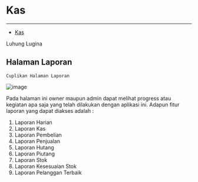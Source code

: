 # Kas

---

- [Kas](#kas)

<larecipe-badge type="primary" circle icon="fa fa-user"></larecipe-badge>
<larecipe-badge type="success" rounded>Luhung Lugina</larecipe-badge>
<a name="kas"></a>
## Halaman Laporan
`Cuplikan Halaman Laporan`

![image](/docs/images/laporan.png)

Pada halaman ini owner maupun admin dapat melihat progress atau kegiatan apa saja yang telah dilakukan dengan aplikasi ini. Adapun fitur laporan yang dapat diakses adalah :
1. Laporan Harian
2. Laporan Kas
3. Laporan Pembelian
4. Laporan Penjualan
5. Laporan Hutang
6. Laporan Piutang
7. Laporan Stok
8. Laporan Kesesuaian Stok
10. Laporan Pelanggan Terbaik

